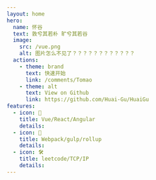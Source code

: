 ```yaml
---
layout: home
hero:
  name: 怀谷  
  text: 敦兮其若朴 旷兮其若谷
  image:
    src: /vue.png
    alt: 图片怎么不见了？？？？？？？？？？？？
  actions:
    - theme: brand
      text: 快速开始
      link: /comments/Tomao
    - theme: alt
      text: View on Github
      link: https://github.com/Huai-Gu/HuaiGu
features:
  - icon: 🖖
    title: Vue/React/Angular
    details: 
  - icon: 🖖
    title: Webpack/gulp/rollup
    details: 
  - icon: 🛠️
    title: leetcode/TCP/IP
    details: 
---
```

